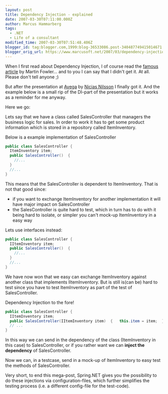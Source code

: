 ```yaml
---
layout: post
title: Dependency Injection - explained
date: 2007-03-30T07:11:00.000Z
author: Marcus Hammarberg
tags:
  - .NET
  - Life of a consultant
modified_time: 2007-03-30T07:51:48.406Z
blogger_id: tag:blogger.com,1999:blog-36533086.post-340487749415014671
blogger_orig_url: https://www.marcusoft.net/2007/03/dependency-injection-explained.html
---
```


When I first read about Dependency Injection, I of course read the [famous article](http://www.martinfowler.com/articles/injection.html) by Martin Fowler... and to you I can say that I didn't get it. At all. Please don't tell anyone ;)

But after the presentation at [Avega](http://www.avega.se) by [Nicias Nilsson](http://www.niclasnilsson.se/) I finally got it. And the example below is a small rip of the DI-part of the presentation but it works as a reminder for me anyway.

Here we go:

Lets say that we have a class called SalesController that managers the business logic for sales. In order to work it has to get some product information which is stored in a repository called ItemInventory.

Below is a example implementation of SalesController

```c#
public class SalesController {
  ItemInventory item;
  public SalesController()  {
    //...
  }
  //...
}
```

This means that the SalesController is dependent to ItemInventory. That is not that good since:

- if you want to exchange ItemInventory for another implementation it will have major impact on SalesController
- the SalesController is quite hard to test, which in turn has to do with it being hard to isolate, or simpler you can't mock-up ItemInventory in a easy way

Lets use interfaces instead:

```c#
public class SalesController {
  IItemInventory item;
  public SalesController()  {
    //...
  }
  //...
}
```

We have now won that we easy can exchange ItemInventory against another class that implements IItemInventory. But is still is(can be) hard to test since you have to test ItemInventory as part of the test of SalesController.

Dependency Injection to the fore!

```c#
public class SalesController {
  IItemInventory item;
  public SalesController(IItemInventory item)  {   this.item = item;  }
  // ...
}
```

In this way we can send in the dependency of the class (ItemInventory in this case) to SalesController, or if you rather want we can **inject the dependency** of SalesController.

Now we can, in a testcase, send in a mock-up of ItemInventory to easy test the methods of SalesController.

Very short, to end this mega-post, Spring.NET gives you the possibility to do these injections via configuration-files, which further simplifies the testing process (i.e. a different config-file for the test-code).
